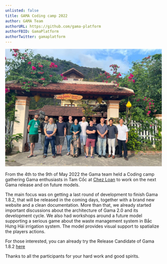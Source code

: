```yaml
---
unlisted: false
title: GAMA Coding camp 2022
author: GAMA Team
authorURL: https://github.com/gama-platform
authorFBID: GamaPlatform
authorTwitter: gamaplatform
---
```


![CodingCamp](/img/coding_camp_2022.jpeg)

From the 4th to the 9th of May 2022 the Gama team held a Coding camp gathering Gama enthusiasts in Tam Cốc at [Chez Loan](https://lejournaldeloan.com) to work on the next Gama release and on future models.

The main focus was on getting a last round of development to finish Gama 1.8.2, that will be released in the coming days, together with a brand new website and a clean documentation. More than that, we already started important discussions about the architecture of Gama 2.0 and its development cycle.
We also had workshops around a future model supporting a serious game about the waste management system in Bắc Hưng Hải irrigation system. The model provides visual support to spatialize the players actions.

For those interested, you can already try the Release Candidate of Gama 1.8.2 [here](https://github.com/gama-platform/gama/releases/tag/1.8.2-RC1)

Thanks to all the participants for your hard work and good spirits.
